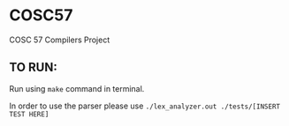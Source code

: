 # COSC57
COSC 57 Compilers Project

## TO RUN:
Run using `make` command in terminal. 

In order to use the parser please use `./lex_analyzer.out ./tests/[INSERT TEST HERE]`


